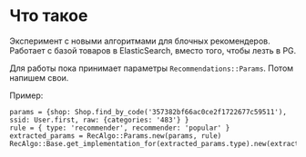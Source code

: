 # Что такое

Эксперимент с новыми алгоритмами для блочных рекомендеров. Работает с базой товаров в ElasticSearch, вместо того, чтобы лезть в PG.

Для работы пока принимает параметры ```Recommendations::Params```. Потом напишем свои.

Пример:

```
params = {shop: Shop.find_by_code('357382bf66ac0ce2f1722677c59511'), ssid: User.first, raw: {categories: '483'} }
rule = { type: 'recommender', recommender: 'popular' }
extracted_params = RecAlgo::Params.new(params, rule)
RecAlgo::Base.get_implementation_for(extracted_params.type).new(extracted_params).recommendations
```
